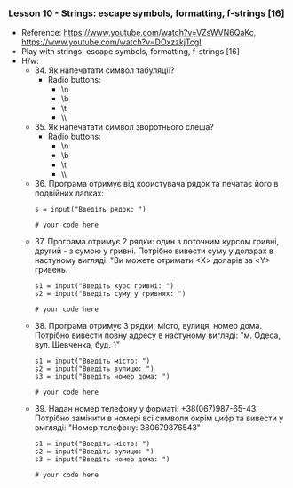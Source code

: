 ### Lesson 10 - Strings: escape symbols, formatting, f-strings [16]
- Reference: https://www.youtube.com/watch?v=VZsWVN6QaKc, https://www.youtube.com/watch?v=DOxzzkjTcgI
- Play with strings: escape symbols, formatting, f-strings [16]
- H/w:
  - 34\. Як напечатати символ табуляції?
    - Radio buttons:
      - \n
      - \b
      - \t
      - \\\\
  - 35\. Як напечатати символ зворотнього слеша?
    - Radio buttons:
      - \n
      - \b
      - \t
      - \\\\
  - 36\. Програма отримує від користувача рядок та печатає його в подвійних лапках:
    ```
    s = input("Введіть рядок: ")
  
    # your code here
    ```
  - 37\. Програма отримує 2 рядки: один з поточним курсом гривні, другий - з сумою у гривні. Потрібно вивести суму у доларах в настуному вигляді: "Ви можете отримати \<Х\> доларів за \<Y\> гривень.
    ```
    s1 = input("Введіть курс гривні: ")
    s2 = input("Введіть суму у гривнях: ")
  
    # your code here
    ```
  - 38\. Програма отримує 3 рядки: місто, вулиця, номер дома. Потрібно вивести повну адресу в настуному вигляді: "м. Одеса, вул. Шевченка, буд. 1"
    ```
    s1 = input("Введіть місто: ")
    s2 = input("Введіть вулицю: ")
    s3 = input("Введіть номер дома: ")
  
    # your code here
    ```
  - 39\. Надан номер телефону у форматі: +38(067)987-65-43. Потрібно замінити в номері всі символи окрім цифр та вивести у вмгляді: "Номер телефону: 380679876543"
    ```
    s1 = input("Введіть місто: ")
    s2 = input("Введіть вулицю: ")
    s3 = input("Введіть номер дома: ")
  
    # your code here
    ```
